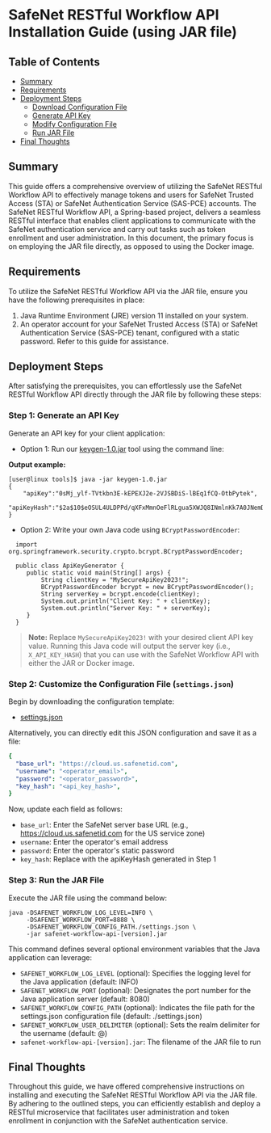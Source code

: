 # SafeNet RESTful Workflow API Installation Guide (using JAR file)

## Table of Contents

- [Summary](https://github.com/thalesdemo/safenet-workflow-api/tree/main/jar#introduction)
- [Requirements](https://github.com/thalesdemo/safenet-workflow-api/tree/main/jar#requirements)
- [Deployment Steps](https://github.com/thalesdemo/safenet-workflow-api/tree/main/jar#instructions)
  - [Download Configuration File](https://github.com/thalesdemo/safenet-workflow-api/tree/main/jar#step-1-download-the-configuration-file)
  - [Generate API Key](https://github.com/thalesdemo/safenet-workflow-api/tree/main/jar#step-2-generate-an-api-key)
  - [Modify Configuration File](https://github.com/thalesdemo/safenet-workflow-api/tree/main/jar#step-3-modify-the-ini-configuration-file)
  - [Run JAR File](https://github.com/thalesdemo/safenet-workflow-api/tree/main/jar#step-5-run-the-jar-file)
- [Final Thoughts](https://github.com/thalesdemo/safenet-workflow-api/tree/main/jar#conclusion)

## Summary

This guide offers a comprehensive overview of utilizing the SafeNet RESTful Workflow API to effectively manage tokens and users for SafeNet Trusted Access (STA) or SafeNet Authentication Service (SAS-PCE) accounts. The SafeNet RESTful Workflow API, a Spring-based project, delivers a seamless RESTful interface that enables client applications to communicate with the SafeNet authentication service and carry out tasks such as token enrollment and user administration. In this document, the primary focus is on employing the JAR file directly, as opposed to using the Docker image.

## Requirements

To utilize the SafeNet RESTful Workflow API via the JAR file, ensure you have the following prerequisites in place:

1. Java Runtime Environment (JRE) version 11 installed on your system.
2. An operator account for your SafeNet Trusted Access (STA) or SafeNet Authentication Service (SAS-PCE) tenant, configured with a static password. Refer to this guide for assistance.

## Deployment Steps

After satisfying the prerequisites, you can effortlessly use the SafeNet RESTful Workflow API directly through the JAR file by following these steps:

### Step 1: Generate an API Key

Generate an API key for your client application:

- Option 1: Run our [keygen-1.0.jar](https://github.com/thalesdemo/safenet-auth-api/blob/main/tools/keygen-1.0.jar) tool using the command line:

**Output example:**

```
[user@linux tools]$ java -jar keygen-1.0.jar
{
    "apiKey":"0sMj_ylf-TVtkbn3E-kEPEXJ2e-2VJSBDiS-lBEq1fCQ-OtbPytek",
    "apiKeyHash":"$2a$10$eOSUL4ULDPPd/qXFxMmnOeFlRLgua5XWJQ8INmlnKk7A0JNemDKoi"
}
```

- Option 2: Write your own Java code using `BCryptPasswordEncoder`:

```
  import org.springframework.security.crypto.bcrypt.BCryptPasswordEncoder;

  public class ApiKeyGenerator {
 	 public static void main(String[] args) {
  		 String clientKey = "MySecureApiKey2023!";
 	 	 BCryptPasswordEncoder bcrypt = new BCryptPasswordEncoder();
 		 String serverKey = bcrypt.encode(clientKey);
 		 System.out.println("Client Key: " + clientKey);
 		 System.out.println("Server Key: " + serverKey);
 	 }
  }
```

> **Note:** Replace `MySecureApiKey2023!` with your desired client API key value. Running this Java code will output the server key (i.e., `X_API_KEY_HASH`) that you can use with the SafeNet Workflow API with either the JAR or Docker image.

### Step 2: Customize the Configuration File (`settings.json`)

Begin by downloading the configuration template:

- [settings.json](https://github.com/thalesdemo/safenet-workflow-api/raw/main/settings.json)

Alternatively, you can directly edit this JSON configuration and save it as a file:

```yaml
{
  "base_url": "https://cloud.us.safenetid.com",
  "username": "<operator_email>",
  "password": "<operator_password>",
  "key_hash": "<api_key_hash>",
}
```

Now, update each field as follows:

- `base_url`: Enter the SafeNet server base URL (e.g., https://cloud.us.safenetid.com for the US service zone)
- `username`: Enter the operator's email address
- `password`: Enter the operator's static password
- `key_hash`: Replace with the apiKeyHash generated in Step 1

### Step 3: Run the JAR File

Execute the JAR file using the command below:

    java -DSAFENET_WORKFLOW_LOG_LEVEL=INFO \
         -DSAFENET_WORKFLOW_PORT=8888 \
         -DSAFENET_WORKFLOW_CONFIG_PATH./settings.json \
         -jar safenet-workflow-api-[version].jar

This command defines several optional environment variables that the Java application can leverage:

- `SAFENET_WORKFLOW_LOG_LEVEL` (optional): Specifies the logging level for the Java application (default: INFO)
- `SAFENET_WORKFLOW_PORT` (optional): Designates the port number for the Java application server (default: 8080)
- `SAFENET_WORKFLOW_CONFIG_PATH` (optional): Indicates the file path for the settings.json configuration file (default: ./settings.json)
- `SAFENET_WORKFLOW_USER_DELIMITER` (optional): Sets the realm delimiter for the username (default: @)
- `safenet-workflow-api-[version].jar`: The filename of the JAR file to run

## Final Thoughts

Throughout this guide, we have offered comprehensive instructions on installing and executing the SafeNet RESTful Workflow API via the JAR file. By adhering to the outlined steps, you can efficiently establish and deploy a RESTful microservice that facilitates user administration and token enrollment in conjunction with the SafeNet authentication service.
